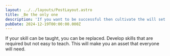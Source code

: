 ```yaml
---
layout: ../../layouts/PostLayout.astro
title: _Be the only one
description: 'If you want to be successful then cultivate the will set that makes you rare '
pubDate: 2024-12-19T00:00:00.000Z
---
```


If your skill can be taught, you can be replaced. Develop skills that are required but not easy to teach. This will make you an asset that everyone will need.
